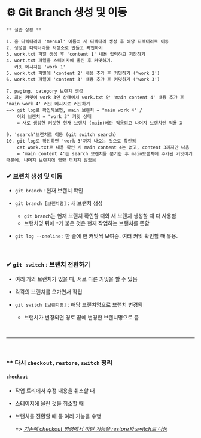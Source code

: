 # ⚙ Git Branch 생성 및 이동

    ** 실습 상황 **

    1. 홈 디렉터리에 'menual' 이름의 새 디렉터리 생성 후 해당 디렉터리로 이동
    2. 생성한 디렉터리를 저장소로 만들고 확인하기
    3. work.txt 파일 생성 후 'content 1' 내용 입력하고 저장하기
    4. wort.txt 파일을 스테이지에 올린 후 커밋하기. 
       커밋 메시지는 'work 1'
    5. work.txt 파일에 'content 2' 내용 추가 후 커밋하기 ('work 2')
    6. work.txt 파일에 'content 3' 내용 추가 후 커밋하기 ('work 3')

    7. paging, category 브랜치 생성
    8. 최신 커밋이 work 3인 상태에서 work.txt 안 'main content 4' 내용 추가 후 'main work 4' 커밋 메시지로 커밋하기
    ==> git log로 확인해보면, main 브랜치 = "main work 4" / 
        이외 브랜치 = "work 3" 커밋 상태
        = 새로 생성한 커밋한 현재 브랜치 (main)에만 적용되고 나머지 브랜치엔 적용 X

    9. 'search'브랜치로 이동 (git switch search)
    10. git log로 확인하면 'work 3'까지 나오는 것으로 확인됨
        cat work.txt로 내용 확인 시 main content 4는 없고, content 3까지만 나옴
        = 'main content 4'는 search 브랜치를 분기한 후 main브랜치에 추가된 커밋이기 때문에, 나머지 브랜치에 영향 끼치지 않았음



### ✔ 브랜치 생성 및 이동
+ `git branch` : 현재 브랜치 확인 

+ `git branch [브랜치명]` : 새 브랜치 생성

  + `git branch`는 현재 브랜치 확인할 때와 새 브랜치 생성할 때 다 사용함
  + 브랜치명 뒤에 `*`가 붙은 것은 현재 작업하는 브랜치를 뜻함

+ `git log --oneline` : 한 줄에 한 커밋씩 보여줌. 여러 커밋 확인할 때 유용.

<br>

### ✔ `git switch` : 브랜치 전환하기
+ 여러 개의 브랜치가 있을 때, 서로 다른 커밋을 할 수 있음

+ 각각의 브랜치를 오가면서 작업

+ `git switch [브랜치명]` : 해당 브랜치명으로 브랜치 변경됨
  + 브랜치가 변경되면 경로 끝에 변경한 브랜치명으로 뜸

<br><hr><br>

### ** 다시 `checkout`, `restore`, `switch` 정리
#### `checkout`
+ 작업 트리에서 수정 내용을 취소할 때
+ 스테이지에 올린 것을 취소할 때
+ 브랜치를 전환할 때 등 여러 기능을 수행

  => *<u>기존에 checkout 명령에서 하던 기능을 restore와 switch로 나눔</u>*